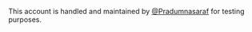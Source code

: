 This account is handled and maintained by [@Pradumnasaraf](https://github.com/Pradumnasaraf) for testing purposes.

